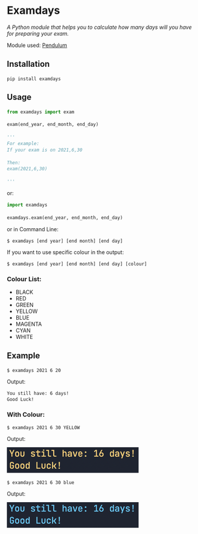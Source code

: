# Examdays

*A Python module that helps you to calculate how many days will you have for preparing your exam.*

Module used:
[Pendulum](https://pypi.org/project/pendulum/)

## Installation

```
pip install examdays
```

## Usage

```python
from examdays import exam

exam(end_year, end_month, end_day)

'''
For example:
If your exam is on 2021,6,30

Then:
exam(2021,6,30)

'''

```

or:

```python
import examdays

examdays.exam(end_year, end_month, end_day)

```

or in Command Line:

```
$ examdays [end year] [end month] [end day] 
```

If you want to use specific colour in the output:

```
$ examdays [end year] [end month] [end day] [colour]
```

### Colour List:

+ BLACK
+ RED 
+ GREEN 
+ YELLOW 
+ BLUE 
+ MAGENTA
+ CYAN
+ WHITE 


## Example

```
$ examdays 2021 6 20
```

Output:
```
You still have: 6 days!
Good Luck! 
```

### With Colour:

```
$ examdays 2021 6 30 YELLOW
```
Output:

![Yellow](./yellow.png)

```
$ examdays 2021 6 30 blue
```

Output:

![Blue](./blue.png)

